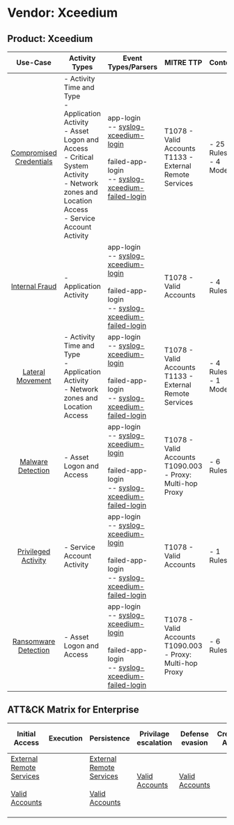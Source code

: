 Vendor: Xceedium
================
Product: Xceedium
-----------------
|                                 Use-Case                                  | Activity Types                                                                                                                                                                     | Event Types/Parsers                                                                                                                                                                                                       | MITRE TTP                                                        | Content                    |
|:-------------------------------------------------------------------------:| ---------------------------------------------------------------------------------------------------------------------------------------------------------------------------------- | ------------------------------------------------------------------------------------------------------------------------------------------------------------------------------------------------------------------------- | ---------------------------------------------------------------- | -------------------------- |
| [Compromised Credentials](../UseCases/usecase_compromised_credentials.md) | - Activity Time  and Type<br>- Application Activity<br>- Asset Logon and Access<br>- Critical System Activity<br>- Network zones and Location Access<br>- Service Account Activity |  app-login<br> -- [syslog-xceedium-login](../Parsers/parserContent_syslog-xceedium-login.md)<br><br> failed-app-login<br> -- [syslog-xceedium-failed-login](../Parsers/parserContent_syslog-xceedium-failed-login.md)<br> | T1078 - Valid Accounts<br>T1133 - External Remote Services<br>   |  - 25 Rules<br> - 4 Models |
|          [Internal Fraud](../UseCases/usecase_internal_fraud.md)          | - Application Activity                                                                                                                                                             |  app-login<br> -- [syslog-xceedium-login](../Parsers/parserContent_syslog-xceedium-login.md)<br><br> failed-app-login<br> -- [syslog-xceedium-failed-login](../Parsers/parserContent_syslog-xceedium-failed-login.md)<br> | T1078 - Valid Accounts<br>                                       |  - 4 Rules<br>             |
|        [Lateral Movement](../UseCases/usecase_lateral_movement.md)        | - Activity Time  and Type<br>- Application Activity<br>- Network zones and Location Access                                                                                         |  app-login<br> -- [syslog-xceedium-login](../Parsers/parserContent_syslog-xceedium-login.md)<br><br> failed-app-login<br> -- [syslog-xceedium-failed-login](../Parsers/parserContent_syslog-xceedium-failed-login.md)<br> | T1078 - Valid Accounts<br>T1133 - External Remote Services<br>   |  - 4 Rules<br> - 1 Models  |
|       [Malware Detection](../UseCases/usecase_malware_detection.md)       | - Asset Logon and Access                                                                                                                                                           |  app-login<br> -- [syslog-xceedium-login](../Parsers/parserContent_syslog-xceedium-login.md)<br><br> failed-app-login<br> -- [syslog-xceedium-failed-login](../Parsers/parserContent_syslog-xceedium-failed-login.md)<br> | T1078 - Valid Accounts<br>T1090.003 - Proxy: Multi-hop Proxy<br> |  - 6 Rules<br>             |
|     [Privileged Activity](../UseCases/usecase_privileged_activity.md)     | - Service Account Activity                                                                                                                                                         |  app-login<br> -- [syslog-xceedium-login](../Parsers/parserContent_syslog-xceedium-login.md)<br><br> failed-app-login<br> -- [syslog-xceedium-failed-login](../Parsers/parserContent_syslog-xceedium-failed-login.md)<br> | T1078 - Valid Accounts<br>                                       |  - 1 Rules<br>             |
|    [Ransomware Detection](../UseCases/usecase_ransomware_detection.md)    | - Asset Logon and Access                                                                                                                                                           |  app-login<br> -- [syslog-xceedium-login](../Parsers/parserContent_syslog-xceedium-login.md)<br><br> failed-app-login<br> -- [syslog-xceedium-failed-login](../Parsers/parserContent_syslog-xceedium-failed-login.md)<br> | T1078 - Valid Accounts<br>T1090.003 - Proxy: Multi-hop Proxy<br> |  - 6 Rules<br>             |

ATT&CK Matrix for Enterprise
----------------------------
| Initial Access                                                                                                                                   | Execution | Persistence                                                                                                                                      | Privilage escalation                                                | Defense evasion                                                     | Credential Access | Discovery | Lateral Movement | Collection | Command and Control                                                                                                                       | Exfiltration | Impact |
| ------------------------------------------------------------------------------------------------------------------------------------------------ | --------- | ------------------------------------------------------------------------------------------------------------------------------------------------ | ------------------------------------------------------------------- | ------------------------------------------------------------------- | ----------------- | --------- | ---------------- | ---------- | ----------------------------------------------------------------------------------------------------------------------------------------- | ------------ | ------ |
| [External Remote Services](https://attack.mitre.org/techniques/T1133)<br><br>[Valid Accounts](https://attack.mitre.org/techniques/T1078)<br><br> |           | [External Remote Services](https://attack.mitre.org/techniques/T1133)<br><br>[Valid Accounts](https://attack.mitre.org/techniques/T1078)<br><br> | [Valid Accounts](https://attack.mitre.org/techniques/T1078)<br><br> | [Valid Accounts](https://attack.mitre.org/techniques/T1078)<br><br> |                   |           |                  |            | [Proxy: Multi-hop Proxy](https://attack.mitre.org/techniques/T1090/003)<br><br>[Proxy](https://attack.mitre.org/techniques/T1090)<br><br> |              |        |
